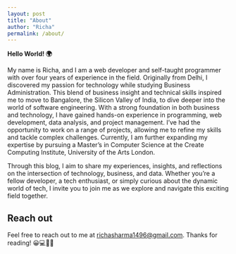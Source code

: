 ```yaml
---
layout: post
title: "About"
author: "Richa"
permalink: /about/
---
```


**Hello World! 🌍**

My name is Richa, and I am a web developer and self-taught programmer with over four years of experience in the field. Originally from Delhi, I discovered my passion for technology while studying Business Administration. This blend of business insight and technical skills inspired me to move to Bangalore, the Silicon Valley of India, to dive deeper into the world of software engineering. With a strong foundation in both business and technology, I have gained hands-on experience in programming, web development, data analysis, and project management. I’ve had the opportunity to work on a range of projects, allowing me to refine my skills and tackle complex challenges. Currently, I am further expanding my expertise by pursuing a Master’s in Computer Science at the Create Computing Institute, University of the Arts London.

Through this blog, I aim to share my experiences, insights, and reflections on the intersection of technology, business, and data. Whether you’re a fellow developer, a tech enthusiast, or simply curious about the dynamic world of tech, I invite you to join me as we explore and navigate this exciting field together.

## Reach out
Feel free to reach out to me at richasharma1496@gmail.com.
Thanks for reading! 😀💻💫🌟
